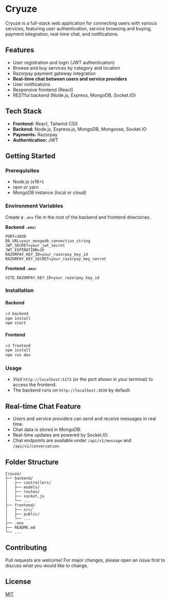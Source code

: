 # Cryuze

Cryuze is a full-stack web application for connecting users with various services, featuring user authentication, service browsing and buying, payment integration, real-time chat, and notifications.

## Features

- User registration and login (JWT authentication)
- Browse and buy services by category and location
- Razorpay payment gateway integration
- **Real-time chat between users and service providers**
- User notifications
- Responsive frontend (React)
- RESTful backend (Node.js, Express, MongoDB, Socket.IO)

## Tech Stack

- **Frontend:** React, Tailwind CSS
- **Backend:** Node.js, Express.js, MongoDB, Mongoose, Socket.IO
- **Payments:** Razorpay
- **Authentication:** JWT

## Getting Started

### Prerequisites

- Node.js (v16+)
- npm or yarn
- MongoDB instance (local or cloud)

### Environment Variables

Create a `.env` file in the root of the backend and frontend directories.

**Backend `.env`:**
```
PORT=3030
DB_URL=your_mongodb_connection_string
JWT_SECRET=your_jwt_secret
JWT_EXPIRATION=1h
RAZORPAY_KEY_ID=your_razorpay_key_id
RAZORPAY_KEY_SECRET=your_razorpay_key_secret
```

**Frontend `.env`:**
```
VITE_RAZORPAY_KEY_ID=your_razorpay_key_id
```

### Installation

#### Backend

```bash
cd backend
npm install
npm start
```

#### Frontend

```bash
cd frontend
npm install
npm run dev
```

### Usage

- Visit `http://localhost:5173` (or the port shown in your terminal) to access the frontend.
- The backend runs on `http://localhost:3030` by default.

## Real-time Chat Feature

- Users and service providers can send and receive messages in real time.
- Chat data is stored in MongoDB.
- Real-time updates are powered by Socket.IO.
- Chat endpoints are available under `/api/v1/message` and `/api/v1/conversation`.

## Folder Structure

```
Cryuze/
├── backend/
│   ├── controllers/
│   ├── models/
│   ├── routes/
│   ├── socket.js
│   └── ...
├── frontend/
│   ├── src/
│   ├── public/
│   └── ...
├── .env
├── README.md
└── ...
```

## Contributing

Pull requests are welcome! For major changes, please open an issue first to discuss what you would like to change.

## License

[MIT](LICENSE)